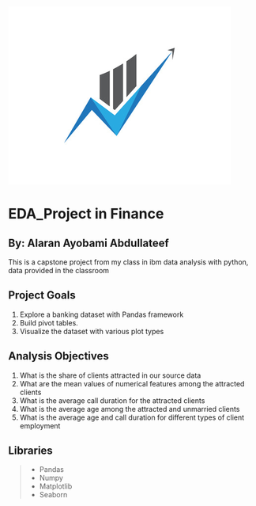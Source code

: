 ![images.jpg](Img_2.jpg)
# EDA_Project in Finance #
 
## By: Alaran Ayobami Abdullateef
This is a capstone project from my class in ibm data analysis with python, data provided in the classroom 

## Project Goals
1. Explore a banking dataset with Pandas framework
2. Build pivot tables.
3. Visualize the dataset with various plot types

## Analysis Objectives 

1. What is the share of clients attracted in our source data
2. What are the mean values of numerical features among the attracted clients
3. What is the average call duration for the attracted clients
4. What is the average age among the attracted and unmarried clients
5. What is the average age and call duration for different types of client employment

## Libraries 
>- Pandas
>- Numpy
>- Matplotlib
>- Seaborn